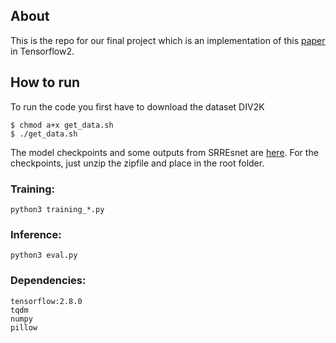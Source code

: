 ## About
This is the repo for our final project which is an implementation of this [paper](https://arxiv.org/pdf/1609.04802.pdf) in Tensorflow2.

## How to run
To run the code you first have to download the dataset DIV2K

```
$ chmod a+x get_data.sh
$ ./get_data.sh
```

The model checkpoints and some outputs from SRREsnet are [here](https://drive.google.com/drive/folders/1tyo54tMsHTfhxE2aAkm8onYGbe2JfzlK?usp=sharing). For the checkpoints, just unzip the zipfile and place in the root folder.

### Training:
```
python3 training_*.py
```

### Inference:
```
python3 eval.py
```

### Dependencies:
```
tensorflow:2.8.0
tqdm
numpy
pillow

```



